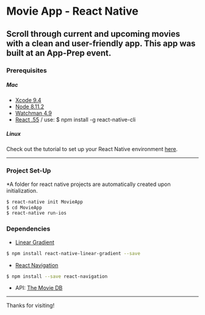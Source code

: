 # Movie App - React Native

Scroll through current and upcoming movies with a clean and user-friendly app.
This app was built at an App-Prep event.
---
### Prerequisites
##### Mac
* [Xcode 9.4](https://itunes.apple.com/us/app/xcode/id497799835?mt=12)
* [Node 8.11.2](https://nodejs.org/en/download/)
* [Watchman 4.9](https://facebook.github.io/watchman/docs/install.html)
* [React .55](https://facebook.github.io/react-native/docs/getting-started.html) / use: $ npm install -g react-native-cli

##### Linux
Check out the tutorial to set up your React Native environment [here](https://code.likeagirl.io/say-hello-world-using-react-native-in-linux-15955986bc44).

---
### Project Set-Up
*A folder for react native projects are automatically created upon initialization.
```sh
$ react-native init MovieApp
$ cd MovieApp
$ react-native run-ios
```

### Dependencies
* [Linear Gradient](https://www.npmjs.com/package/react-native-linear-gradient)
```sh
$ npm install react-native-linear-gradient --save
```
* [React Navigation](https://www.npmjs.com/package/react-navigation)
```sh
$ npm install --save react-navigation
```
* API: [The Movie DB](themoviedb.org)



---

Thanks for visiting!
